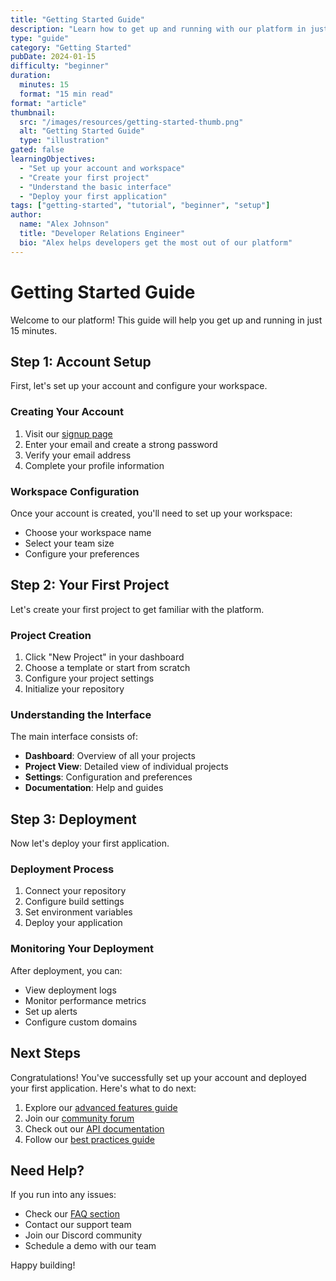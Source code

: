 ```yaml
---
title: "Getting Started Guide"
description: "Learn how to get up and running with our platform in just 15 minutes"
type: "guide"
category: "Getting Started"
pubDate: 2024-01-15
difficulty: "beginner"
duration:
  minutes: 15
  format: "15 min read"
format: "article"
thumbnail:
  src: "/images/resources/getting-started-thumb.png"
  alt: "Getting Started Guide"
  type: "illustration"
gated: false
learningObjectives:
  - "Set up your account and workspace"
  - "Create your first project"
  - "Understand the basic interface"
  - "Deploy your first application"
tags: ["getting-started", "tutorial", "beginner", "setup"]
author:
  name: "Alex Johnson"
  title: "Developer Relations Engineer"
  bio: "Alex helps developers get the most out of our platform"
---
```


# Getting Started Guide

Welcome to our platform! This guide will help you get up and running in just 15 minutes.

## Step 1: Account Setup

First, let's set up your account and configure your workspace.

### Creating Your Account

1. Visit our [signup page](https://app.example.com/signup)
2. Enter your email and create a strong password
3. Verify your email address
4. Complete your profile information

### Workspace Configuration

Once your account is created, you'll need to set up your workspace:

- Choose your workspace name
- Select your team size
- Configure your preferences

## Step 2: Your First Project

Let's create your first project to get familiar with the platform.

### Project Creation

1. Click "New Project" in your dashboard
2. Choose a template or start from scratch
3. Configure your project settings
4. Initialize your repository

### Understanding the Interface

The main interface consists of:

- **Dashboard**: Overview of all your projects
- **Project View**: Detailed view of individual projects
- **Settings**: Configuration and preferences
- **Documentation**: Help and guides

## Step 3: Deployment

Now let's deploy your first application.

### Deployment Process

1. Connect your repository
2. Configure build settings
3. Set environment variables
4. Deploy your application

### Monitoring Your Deployment

After deployment, you can:

- View deployment logs
- Monitor performance metrics
- Set up alerts
- Configure custom domains

## Next Steps

Congratulations! You've successfully set up your account and deployed your first application. Here's what to do next:

1. Explore our [advanced features guide](/resources/guides/advanced-features)
2. Join our [community forum](https://community.example.com)
3. Check out our [API documentation](/docs/api)
4. Follow our [best practices guide](/resources/guides/best-practices)

## Need Help?

If you run into any issues:

- Check our [FAQ section](/resources/faq)
- Contact our support team
- Join our Discord community
- Schedule a demo with our team

Happy building!